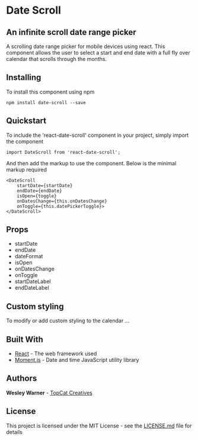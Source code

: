 # Date Scroll
## An infinite scroll date range picker

A scrolling date range picker for mobile devices using react. This component allows the user to select a start and end date with a full fly over calendar that scrolls through the months.

## Installing

To install this component using npm

```
npm install date-scroll --save
```

## Quickstart

To include the 'react-date-scroll' component in your project, simply import the component

```
import DateScroll from 'react-date-scroll';
```

And then add the markup to use the component. Below is the minimal markup required

```
<DateScroll
	startDate={startDate}
	endDate={endDate}
	isOpen={toggle}
	onDatesChange={this.onDatesChange}
	onToggle={this.datePickerToggle}>
</DateScroll>
```

## Props

- startDate
- endDate
- dateFormat
- isOpen
- onDatesChange
- onToggle
- startDateLabel
- endDateLabel

## Custom styling

To modify or add custom styling to the calendar ... 


## Built With

* [React](https://facebook.github.io/react/) - The web framework used
* [Moment.js](https://momentjs.com/) - Date and time JavaScript utility library

## Authors

**Wesley Warner** - [TopCat Creatives](https://github.com/topcatcreatives)

## License

This project is licensed under the MIT License - see the [LICENSE.md](LICENSE.md) file for details

